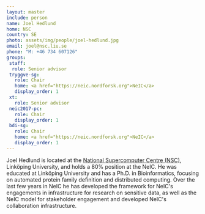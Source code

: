 ```yaml
---
layout: master
include: person
name: Joel Hedlund
home: NSC
country: SE
photo: assets/img/people/joel-hedlund.jpg
email: joel@nsc.liu.se
phone: "M: +46 734 607126"
groups:
 staff:
  role: Senior advisor
 tryggve-sg:
   role: Chair
   home: <a href="https://neic.nordforsk.org">NeIC</a>
   display_order: 1
 xt:
   role: Senior advisor
 neic2017-pc:
   role: Chair
   display_order: 1
 bdi-sg:
   role: Chair
   home: <a href="https://neic.nordforsk.org">NeIC</a>
   display_order: 1
---
```


Joel Hedlund is located at the  [National Supercomputer Centre
(NSC)](http://www.nsc.liu.se), Linköping University, and holds a 80% position at
the NeIC. He was educated at Linköping University and has a Ph.D. in
Bioinformatics, focusing on automated protein family definition and distributed
computing. Over the last few years in NeIC he has developed the framework for
NeIC's engagements in infrastructure for research on sensitive data, as well as
the NeIC model for stakeholder engagement and developed NeIC's collaboration
infrastructure.
